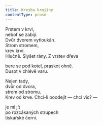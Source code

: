 ```yaml
---
title: Kresba krajiny
contentType: prose
---
```


Prstem v krvi,  
neboť se zabíjí.  
Dvůr dvorem vytloukán.  
Strom stromem,  
krev krví.  
Hlučně. Slyšet rány. Z vrstev dřeva

bere se pod kotel, praskot ohně.  
Dusot v chlévě varu.

Nejen tady,  
dvůr od dvora,  
strom od stromu.  
Krev od krve. Chci-li poodejít — chci víc? —

je mi jít  
po rozcákaných strupech  
tiskařské černi.

